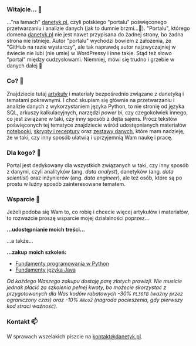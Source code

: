 ### Witajcie... 👋

..."na łamach" [danetyk.pl](https://github.com/danetykpl), czyli polskiego "portalu" poświęconego przetwarzaniu i analizie danych (jak to dumnie brzmi...🥹). "Portalu", którego domena [danetyk.pl](https://github.com/danetykpl) nie jest nawet przypisana do żadnej strony, bo żadna strona nie istnieje. Autor "portalu" wychodzi bowiem z założenia, że "GitHub na razie wystarczy", ale tak naprawdę autor najzwyczajniej w świecie nie lubi (nie umie) w WordPressy i inne takie. Stąd też słowo "portal" między cudzysłowami. Niemniej, mówi się trudno i grzebie w danych dalej 🤖

### Co? 🤔
Znajdziecie tutaj [artykuły](https://github.com/danetykpl/artykuly) i materiały bezpośrednio związane z danetyką i tematami pokrewnymi. I choć skupiam się głównie na przetwarzaniu i analizie danych z wykorzystaniem języka Python, to nie stronię od języka SQL, arkuszy kalkulacyjnych, narzędzi *power bi*, czy czegokolwiek innego, co jest związane w taki, czy inny sposób z dejta sajens. Prócz tekstów poświęconych tej tematyce znajdziecie wśród udostępnianych materiałów [notebooki](https://github.com/danetykpl/notebooki), [skrypty i receptury](https://github.com/danetykpl/skrypty_i_receptury) oraz [zestawy danych](https://github.com/danetykpl/zestawy_danych), które mam nadzieję, że w taki, czy inny sposób ułatwią i uprzyjemnią Wam naukę i pracę.

### Dla kogo? 🤔
Portal jest dedykowany dla wszystkich związanych w taki, czy inny sposób z danymi, czyli analityków (ang. *data analyst*), danetyków (ang. *data scientist*) oraz inżynierów (ang. *data engineer*), ale też osób, które są po prostu w luźny sposób zainteresowane tematem.

### Wsparcie 🌱
Jeżeli podoba się Wam to, co robię i chcecie więcej artykułów i materiałów, to rozważcie proszę wsparcie mojej działalności poprzez...

**...udostępnianie moich treści...**

...a także...

**...zakup moich szkoleń:**
- [Fundamenty programowania w Python](https://strefakursow.pl/kursy/programowanie/fundamenty_programowania_w_python.html?ref=111440)
- [Fundamenty języka Java](https://strefakursow.pl/kursy/programowanie/fundamenty_jezyka_java.html?ref=111440)

*Od każdego Waszego zakupu dostaję parę złotych prowizji. Nie musicie jednak płacić za szkolenia pełnej kwoty, bo możecie skorzystać z przygotowanych dla Was kodów rabatowych -30% `PL30FB` (ważny przez ograniczony czas) oraz -10% `ANco2` (nagroda pocieszenia, gdy pierwszy kod straci ważność).*

### Kontakt 📫
W sprawach wszelakich piszcie na kontakt@danetyk.pl.
